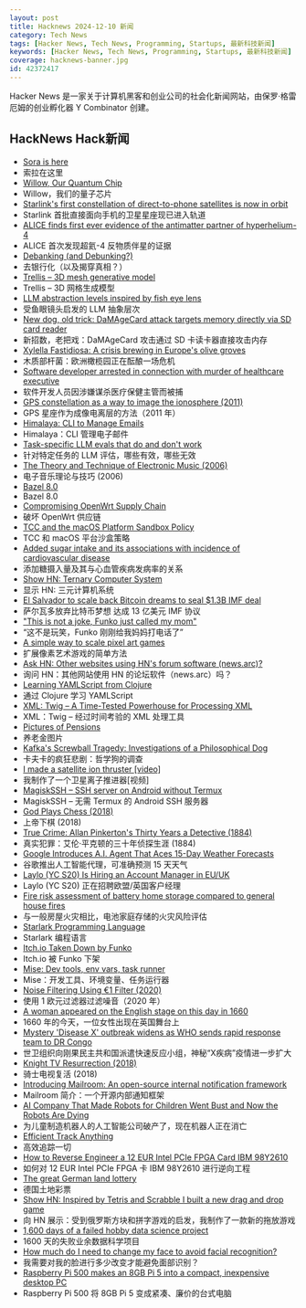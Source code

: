 ```yaml
---
layout: post
title: Hacknews 2024-12-10 新闻
category: Tech News
tags: [Hacker News, Tech News, Programming, Startups, 最新科技新闻]
keywords: [Hacker News, Tech News, Programming, Startups, 最新科技新闻]
coverage: hacknews-banner.jpg
id: 42372417
---
```


Hacker News 是一家关于计算机黑客和创业公司的社会化新闻网站，由保罗·格雷厄姆的创业孵化器 Y Combinator 创建。

## HackNews Hack新闻

- [Sora is here](https://openai.com/index/sora-is-here/)
- 索拉在这里
- [Willow, Our Quantum Chip](https://blog.google/technology/research/google-willow-quantum-chip/)
- Willow，我们的量子芯片
- [Starlink's first constellation of direct-to-phone satellites is now in orbit](https://newatlas.com/technology/starlink-direct-to-phone-satellites-orbit/)
- Starlink 首批直接面向手机的卫星星座现已进入轨道
- [ALICE finds first ever evidence of the antimatter partner of hyperhelium-4](https://home.cern/news/news/physics/alice-finds-first-ever-evidence-antimatter-partner-hyperhelium-4)
- ALICE 首次发现超氦-4 反物质伴星的证据
- [Debanking (and Debunking?)](https://www.bitsaboutmoney.com/archive/debanking-and-debunking/)
- 去银行化（以及揭穿真相？）
- [Trellis – 3D mesh generative model](https://trellis3d.github.io/)
- Trellis – 3D 网格生成模型
- [LLM abstraction levels inspired by fish eye lens](https://wattenberger.com/thoughts/fish-eye)
- 受鱼眼镜头启发的 LLM 抽象层次
- [New dog, old trick: DaMAgeCard attack targets memory directly via SD card reader](https://swarm.ptsecurity.com/new-dog-old-tricks-damagecard-attack-targets-memory-directly-thru-sd-card-reader/)
- 新招数，老把戏：DaMAgeCard 攻击通过 SD 卡读卡器直接攻击内存
- [Xylella Fastidiosa: A crisis brewing in Europe's olive groves](https://www.everymansci.com/society/xylella-fastidiosa-and-olive-oil-a-billion-euro-crisis-brewing-in-europes-olive-groves/)
- 木质部杆菌：欧洲橄榄园正在酝酿一场危机
- [Software developer arrested in connection with murder of healthcare executive](https://www.bbc.com/news/articles/cp9nxee2r0do)
- 软件开发人员因涉嫌谋杀医疗保健主管而被捕
- [GPS constellation as a way to image the ionosphere (2011)](http://wondering-star.blogspot.com/2011/04/gps-constellation-as-way-to-image.html)
- GPS 星座作为成像电离层的方法（2011 年）
- [Himalaya: CLI to Manage Emails](https://github.com/pimalaya/himalaya)
- Himalaya：CLI 管理电子邮件
- [Task-specific LLM evals that do and don't work](https://eugeneyan.com/writing/evals/)
- 针对特定任务的 LLM 评估，哪些有效，哪些无效
- [The Theory and Technique of Electronic Music (2006)](https://msp.ucsd.edu/techniques.htm)
- 电子音乐理论与技巧 (2006)
- [Bazel 8.0](https://github.com/bazelbuild/bazel/releases/tag/8.0.0)
- Bazel 8.0
- [Compromising OpenWrt Supply Chain](https://flatt.tech/research/posts/compromising-openwrt-supply-chain-sha256-collision/)
- 破坏 OpenWrt 供应链
- [TCC and the macOS Platform Sandbox Policy](https://bdash.net.nz/posts/tcc-and-the-platform-sandbox-policy/)
- TCC 和 macOS 平台沙盒策略
- [Added sugar intake and its associations with incidence of cardiovascular disease](https://www.frontiersin.org/journals/public-health/articles/10.3389/fpubh.2024.1452085/full)
- 添加糖摄入量及其与心血管疾病发病率的关系
- [Show HN: Ternary Computer System](https://www.ternary-computing.com/history/CPU-History.html)
- 显示 HN: 三元计算机系统
- [El Salvador to scale back Bitcoin dreams to seal $1.3B IMF deal](https://www.ft.com/content/847cdb57-2d56-4259-ab8e-f95032efa259)
- 萨尔瓦多放弃比特币梦想 达成 13 亿美元 IMF 协议
- ["This is not a joke, Funko just called my mom"](https://twitter.com/itchio/status/1866239798924763227)
- “这不是玩笑，Funko 刚刚给我妈妈打电话了”
- [A simple way to scale pixel art games](https://30fps.net/pages/pixelart-scaling/)
- 扩展像素艺术游戏的简单方法
- [Ask HN: Other websites using HN's forum software (news.arc)?]()
- 询问 HN：其他网站使用 HN 的论坛软件（news.arc）吗？
- [Learning YAMLScript from Clojure](https://yamlscript.org/doc/clj-to-ys/)
- 通过 Clojure 学习 YAMLScript
- [XML: Twig – A Time-Tested Powerhouse for Processing XML](https://perladvent.org/2024/2024-12-09.html)
- XML：Twig – 经过时间考验的 XML 处理工具
- [Pictures of Pensions](https://calcwithdec.dev/posts/pictures-pensions/)
- 养老金图片
- [Kafka's Screwball Tragedy: Investigations of a Philosophical Dog](https://thereader.mitpress.mit.edu/kafkas-screwball-tragedy-investigations-of-a-philosophical-dog/)
- 卡夫卡的疯狂悲剧：哲学狗的调查
- [I made a satellite ion thruster [video]](https://www.youtube.com/watch?v=dfYSBlV90NQ)
- 我制作了一个卫星离子推进器[视频]
- [MagiskSSH – SSH server on Android without Termux](https://gitlab.com/d4rcm4rc/MagiskSSH)
- MagiskSSH – 无需 Termux 的 Android SSH 服务器
- [God Plays Chess (2018)](https://en.chessbase.com/post/how-god-plays-chess)
- 上帝下棋 (2018)
- [True Crime: Allan Pinkerton's Thirty Years a Detective (1884)](https://publicdomainreview.org/collection/pinkerton-thirty-years-a-detective/)
- 真实犯罪：艾伦·平克顿的三十年侦探生涯 (1884)
- [Google Introduces A.I. Agent That Aces 15-Day Weather Forecasts](https://www.nytimes.com/2024/12/04/science/google-ai-weather-forecast.html)
- 谷歌推出人工智能代理，可准确预测 15 天天气
- [Laylo (YC S20) Is Hiring an Account Manager in EU/UK](https://www.ycombinator.com/companies/laylo/jobs/AzoXzbT-uk-eu-account-manager)
- Laylo (YC S20) 正在招聘欧盟/英国客户经理
- [Fire risk assessment of battery home storage compared to general house fires](https://papers.ssrn.com/sol3/papers.cfm?abstract_id=4995517)
- 与一般房屋火灾相比，电池家庭存储的火灾风险评估
- [Starlark Programming Language](https://starlark-lang.org/)
- Starlark 编程语言
- [Itch.io Taken Down by Funko](https://bsky.app/profile/itch.io/post/3lcu6h465bs2n)
- Itch.io 被 Funko 下架
- [Mise: Dev tools, env vars, task runner](https://github.com/jdx/mise)
- Mise：开发工具、环境变量、任务运行器
- [Noise Filtering Using €1 Filter (2020)](https://jaantollander.com/post/noise-filtering-using-one-euro-filter/)
- 使用 1 欧元过滤器过滤噪音（2020 年）
- [A woman appeared on the English stage on this day in 1660](https://www.smithsonianmag.com/smart-news/a-woman-appeared-on-the-english-stage-for-the-first-time-on-this-day-in-1660-transforming-the-world-of-theater-forever-180985557/)
- 1660 年的今天，一位女性出现在英国舞台上
- [Mystery 'Disease X' outbreak widens as WHO sends rapid response team to DR Congo](https://www.scmp.com/news/world/africa/article/3289955/mystery-disease-x-outbreak-widens-who-sends-rapid-response-team-dr-congo)
- 世卫组织向刚果民主共和国派遣快速反应小组，神秘“X疾病”疫情进一步扩大
- [Knight TV Resurrection (2018)](http://pdp-6.net/knight-tv/knight-tv.html)
- 骑士电视复活 (2018)
- [Introducing Mailroom: An open-source internal notification framework](https://chairnerd.seatgeek.com/mailroom-notification-framework/)
- Mailroom 简介：一个开源内部通知框架
- [AI Company That Made Robots for Children Went Bust and Now the Robots Are Dying](https://aftermath.site/moxie-robot-ai-dying-llm-embodied)
- 为儿童制造机器人的人工智能公司破产了，现在机器人正在消亡
- [Efficient Track Anything](https://yformer.github.io/efficient-track-anything/)
- 高效追踪一切
- [How to Reverse Engineer a 12 EUR Intel PCIe FPGA Card IBM 98Y2610](https://www.circuitvalley.com/2024/12/how-to-reverse-engineering-12-eur-intel-fpga-board.html)
- 如何对 12 EUR Intel PCIe FPGA 卡 IBM 98Y2610 进行逆向工程
- [The great German land lottery](https://www.npr.org/2024/11/15/1213159022/osingverlosung-german-land-lottery)
- 德国土地彩票
- [Show HN: Inspired by Tetris and Scrabble I built a new drag and drop game](https://playfragment.com/)
- 向 HN 展示：受到俄罗斯方块和拼字游戏的启发，我制作了一款新的拖放游戏
- [1,600 days of a failed hobby data science project](https://lellep.xyz/blog/failed-data-science-project.html)
- 1600 天的失败业余数据科学项目
- [How much do I need to change my face to avoid facial recognition?](https://gizmodo.com/how-much-do-i-need-to-change-my-face-to-avoid-facial-recognition-2000533755)
- 我需要对我的脸进行多少改变才能避免面部识别？
- [Raspberry Pi 500 makes an 8GB Pi 5 into a compact, inexpensive desktop PC](https://arstechnica.com/gadgets/2024/12/raspberry-pi-500-updates-sub-100-desktop-pc-with-more-speed-optional-monitor/)
- Raspberry Pi 500 将 8GB Pi 5 变成紧凑、廉价的台式电脑

